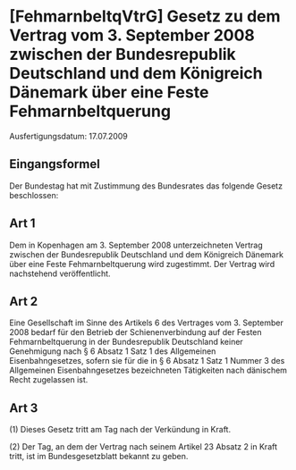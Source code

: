 # [FehmarnbeltqVtrG] Gesetz zu dem Vertrag vom 3. September 2008 zwischen der Bundesrepublik Deutschland und dem Königreich Dänemark über eine Feste Fehmarnbeltquerung

Ausfertigungsdatum: 17.07.2009

 

## Eingangsformel

Der Bundestag hat mit Zustimmung des Bundesrates das folgende Gesetz beschlossen:


## Art 1

Dem in Kopenhagen am 3. September 2008 unterzeichneten Vertrag zwischen der Bundesrepublik Deutschland und dem Königreich Dänemark über eine Feste Fehmarnbeltquerung wird zugestimmt. Der Vertrag wird nachstehend veröffentlicht.


## Art 2

Eine Gesellschaft im Sinne des Artikels 6 des Vertrages vom 3. September 2008 bedarf für den Betrieb der Schienenverbindung auf der Festen Fehmarnbeltquerung in der Bundesrepublik Deutschland keiner Genehmigung nach § 6 Absatz 1 Satz 1 des Allgemeinen Eisenbahngesetzes, sofern sie für die in § 6 Absatz 1 Satz 1 Nummer 3 des Allgemeinen Eisenbahngesetzes bezeichneten Tätigkeiten nach dänischem Recht zugelassen ist.


## Art 3

(1) Dieses Gesetz tritt am Tag nach der Verkündung in Kraft.

(2) Der Tag, an dem der Vertrag nach seinem Artikel 23 Absatz 2 in Kraft tritt, ist im Bundesgesetzblatt bekannt zu geben.
